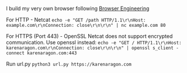I build my very own browser following [Browser Engineering](https://browser.engineering)

For HTTP - Netcat
`echo -e "GET /path HTTP/1.1\r\nHost: example.com\r\nConnection: close\r\n\r\n" | nc example.com 80`

For HTTPS (Port 443) - OpenSSL
Netcat does not support encrypted communication. Use openssl instead:
`echo -e "GET / HTTP/1.1\r\nHost: karenaragon.com\r\nConnection: close\r\n\r\n" | openssl s_client -connect karenaragon.com:443`

Run url.py
`python3 url.py https://karenaragon.com`